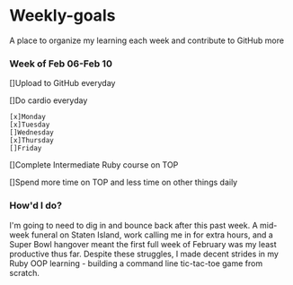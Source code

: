 # Weekly-goals
A place to organize my learning each week and contribute to GitHub more

### Week of Feb 06-Feb 10

[]Upload to GitHub everyday

[]Do cardio everyday

    [x]Monday
    [x]Tuesday
    []Wednesday
    [x]Thursday
    []Friday

[]Complete Intermediate Ruby course on TOP

[]Spend more time on TOP and less time on other things daily

### How'd I do?
I'm going to need to dig in and bounce back after this past week. A mid-week funeral on Staten Island, work calling me in for extra hours, and a Super Bowl hangover meant the first full week of February was my least productive thus far. Despite these struggles, I made decent strides in my Ruby OOP learning - building a command line tic-tac-toe game from scratch.